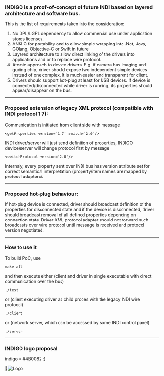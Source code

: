 ### INDIGO is a proof-of-concept of future INDI based on layered architecture and software bus.

This is the list of requirements taken into the consideration:

1. No GPL/LGPL dependency to allow commercial use under application stores licenses.
2. ANSI C for portability and to allow simple wrapping into .Net, Java, GOlang, Objective-C or Swift in future
3. Layered architecture to allow direct linking of the drivers into applications and or to replace wire protocol.
4. Atomic approach to device drivers. E.g. if camera has imaging and guding chip, driver should expose two independent simple devices instead of one complex. It is much easier and transparent for client.
5. Drivers should support hot-plug at least for USB devices. If device is connected/disconnected while driver is running, its properties should appear/disappear on the bus.

------------------------------------------------------------------------------------------------

### Proposed extension of legacy XML protocol (compatible with INDI protocol 1.7):

Communication is initiated from client side with message

`<getProperties version='1.7' switch='2.0'/>`

INDI driver/server will just send definition of properties, INDIGO device/server will change protocol first by message

`<switchProtocol version='2.0'/>`

Internaly, every property sent over INDI bus has version attribute set for correct semantical interpretation (property/item names are mapped by protocol adapters).

------------------------------------------------------------------------------------------------

### Proposed hot-plug behaviour:

If hot-plug device is connected, driver should broadcast definition of the properties for disconnected state and if the device is disconnected, driver should broadcast removal of all defined properties depending on connection state. Driver XML protocol adapter should not forward such broadcasts over wire protocol until <getProperties/> message is received and protocol version negotiated.

------------------------------------------------------------------------------------------------

### How to use it

To build PoC, use

`make all`

and then execute either (client and driver in single executable with direct communication over the bus)

`./test`

or (client executing driver as child proces with the legacy INDI wire protocol)

`./client`

or (network server, which can be accessed by some INDI control panel)

`./server`

------------------------------------------------------------------------------------------------

### INDIGO logo proposal

indigo = #4B0082 :)

![Logo](http://www.indigo-astronomy.org/images/logo.png)

